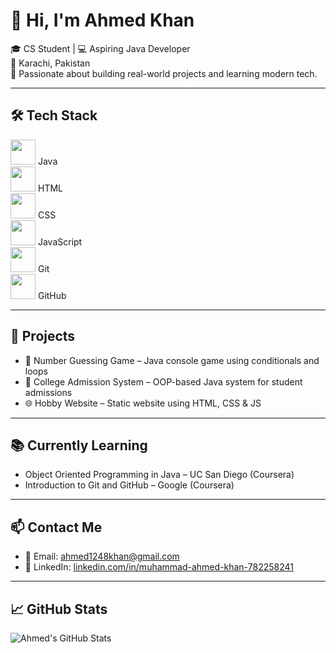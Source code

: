 # 👋 Hi, I'm Ahmed Khan

🎓 CS Student | 💻 Aspiring Java Developer  
📍 Karachi, Pakistan  
🌱 Passionate about building real-world projects and learning modern tech.

---

## 🛠️ Tech Stack

<img src="https://cdn.jsdelivr.net/gh/devicons/devicon/icons/java/java-original.svg" width="40"/> Java  
<img src="https://cdn.jsdelivr.net/gh/devicons/devicon/icons/html5/html5-original.svg" width="40"/> HTML  
<img src="https://cdn.jsdelivr.net/gh/devicons/devicon/icons/css3/css3-original.svg" width="40"/> CSS  
<img src="https://cdn.jsdelivr.net/gh/devicons/devicon/icons/javascript/javascript-original.svg" width="40"/> JavaScript  
<img src="https://cdn.jsdelivr.net/gh/devicons/devicon/icons/git/git-original.svg" width="40"/> Git  
<img src="https://cdn.jsdelivr.net/gh/devicons/devicon/icons/github/github-original.svg" width="40"/> GitHub  

---

## 🚀 Projects

- 🔢 Number Guessing Game – Java console game using conditionals and loops  
- 🏫 College Admission System – OOP-based Java system for student admissions  
- 🌐 Hobby Website – Static website using HTML, CSS & JS  

---

## 📚 Currently Learning

- Object Oriented Programming in Java – UC San Diego (Coursera)  
- Introduction to Git and GitHub – Google (Coursera)

---

## 📫 Contact Me

- 📧 Email: [ahmed1248khan@gmail.com](mailto:ahmed1248khan@gmail.com)  
- 🔗 LinkedIn: [linkedin.com/in/muhammad-ahmed-khan-782258241]([https://linkedin.com/in/yourprofile](https://www.linkedin.com/in/muhammad-ahmed-khan-782258241/))

---

## 📈 GitHub Stats

![Ahmed's GitHub Stats](https://github-readme-stats.vercel.app/api?username=yourusername&show_icons=true&theme=radical)
